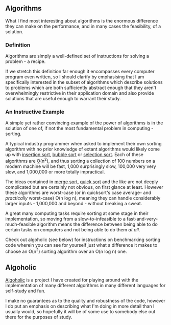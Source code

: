 ## Algorithms ##

What I find most interesting about algorithms is the enormous difference they can make on the
performance, and in many cases the feasibility, of a solution.

### Definition ###

Algorithms are simply a well-defined set of instructions for solving a problem - a recipe.

If we stretch this definition far enough it encompasses every computer program even written, so
I should clarify by emphasising that I am specifically interested in the subset of algorithms
which describe solutions to problems which are both sufficiently abstract enough that they aren't
overwhelmingly restrictive in their application domain and also provide solutions that are useful
enough to warrant their study.

### An Instructive Example ###

A simple yet rather convincing example of the power of algorithms is in the solution of one of,
if not the most fundamental problem in computing - sorting.

A typical industry programmer when asked to implement their own sorting algorithm with no prior
knowledge of extant algorithms would likely come up with [insertion sort][0],
[bubble sort][1] or [selection sort][2]. Each of these algorithms are [O][3](n<sup>2</sup>),
and thus sorting a collection of 100 numbers on a modern machine will be fast, 1,000
surprisingly slow, 100,000 very very slow, and 1,000,000 or more totally impractical.

The ideas contained in [merge sort][4], [quick sort][5] and the like are not deeply complicated
but are certainly not obvious, on first glance at least. However these algorithms are
worst-case (or in quicksort's case average- and *practically* worst-case) O(n log n), meaning
they can handle considerably larger inputs - 1,000,000 and beyond - without breaking a sweat.

A great many computing tasks require sorting at some stage in their implementation, so moving
from a slow-to-infeasible to a fast-and-very-much-feasible algorithm means the difference
between being able to do certain tasks on computers and not being able to do them *at all*.

Check out algoholic (see below) for instructions on benchmarking sorting code wherein you can see
for yourself just what a difference it makes to choose an O(n<sup>2</sup>) sorting algorithm over an O(n log n) one.

## Algoholic ##

[Algoholic][algoholic] is a project I have created for playing around with the implementation
of many different algorithms in many different languages for self-study and fun.

I make no guarantees as to the quality and robustness of the code, however I do put an emphasis
on describing what I'm doing in more detail than I usually would, so hopefully it will be of
some use to somebody else out there for the purposes of study.

[0]:http://en.wikipedia.org/wiki/insertion_sort
[1]:http://en.wikipedia.org/wiki/bubble_sort
[2]:http://en.wikipedia.org/wiki/selection_sort
[3]:http://en.wikipedia.org/wiki/big_oh
[4]:http://en.wikipedia.org/wiki/merge_sort
[5]:http://en.wikipedia.org/wiki/quick_sort

[algoholic]:https://github.com/lorenzo-stoakes/algoholic
